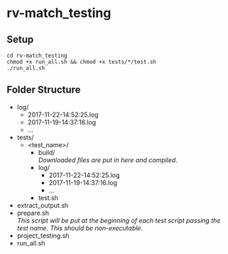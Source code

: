 # rv-match_testing

## Setup

```
cd rv-match_testing
chmod +x run_all.sh && chmod +x tests/*/test.sh
./run_all.sh
```

## Folder Structure

- log/
  - 2017-11-22-14:52:25.log
  - 2017-11-19-14:37:16.log
  - ...
- tests/
  - <test_name>/
    - build/  
      _Downloaded files are put in here and compiled._
    - log/
      - 2017-11-22-14:52:25.log
      - 2017-11-19-14:37:16.log
      - ...
    - test.sh
- extract_output.sh
- prepare.sh  
  _This script will be put at the beginning of each test script passing the test name. This should be non-executable._
- project_testing.sh
- run_all.sh
